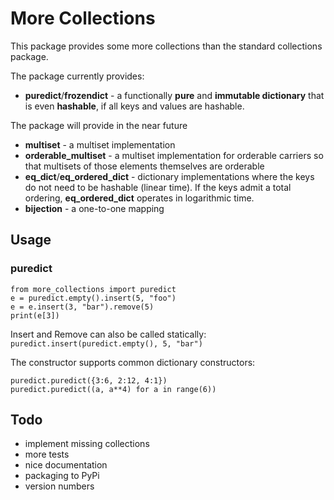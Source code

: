 # More Collections

This package provides some more collections than the standard collections package.

The package currently provides:

* **puredict**/**frozendict** - a functionally **pure** and **immutable dictionary** that is even **hashable**,
if all keys and values are hashable.

The package will provide in the near future

* **multiset** - a multiset implementation
* **orderable_multiset** - a multiset implementation for orderable carriers so that
multisets of those elements themselves are orderable
* **eq_dict**/**eq_ordered_dict** - dictionary implementations where the keys do not need to be hashable (linear time). If the keys admit a total ordering, **eq_ordered_dict** operates in logarithmic time.
* **bijection** - a one-to-one mapping

## Usage
### puredict

    from more_collections import puredict
    e = puredict.empty().insert(5, "foo")
    e = e.insert(3, "bar").remove(5)
    print(e[3])

Insert and Remove can also be called statically:
    `puredict.insert(puredict.empty(), 5, "bar")`

The constructor supports common dictionary constructors:

    puredict.puredict({3:6, 2:12, 4:1})
    puredict.puredict((a, a**4) for a in range(6))

## Todo

* implement missing collections
* more tests
* nice documentation
* packaging to PyPi
* version numbers
